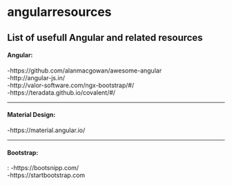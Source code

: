 # angularresources
<h2>List of usefull Angular and related resources</h2>

<h4>Angular:</h4>
-https://github.com/alanmacgowan/awesome-angular<br/>
-http://angular-js.in/<br/>
-http://valor-software.com/ngx-bootstrap/#/<br/>
-https://teradata.github.io/covalent/#/<br/>

<hr>

<h4>Material Design:</h4>
-https://material.angular.io/<br/>

<hr>

<h4>Bootstrap:</h4>:
-https://bootsnipp.com/<br/>
-https://startbootstrap.com<br/>

